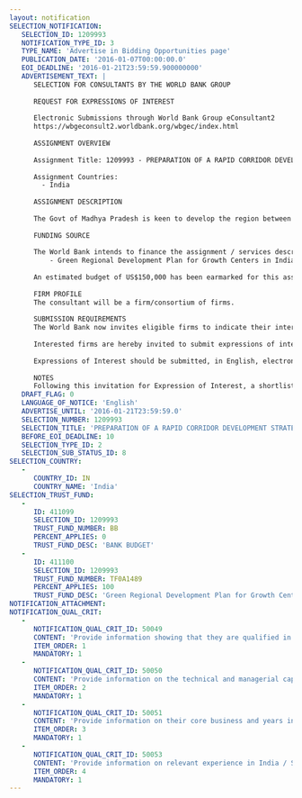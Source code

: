 ```yaml
---
layout: notification
SELECTION_NOTIFICATION: 
   SELECTION_ID: 1209993
   NOTIFICATION_TYPE_ID: 3
   TYPE_NAME: 'Advertise in Bidding Opportunities page'
   PUBLICATION_DATE: '2016-01-07T00:00:00.0'
   EOI_DEADLINE: '2016-01-21T23:59:59.900000000'
   ADVERTISEMENT_TEXT: |
      SELECTION FOR CONSULTANTS BY THE WORLD BANK GROUP
      
      REQUEST FOR EXPRESSIONS OF INTEREST
      
      Electronic Submissions through World Bank Group eConsultant2
      https://wbgeconsult2.worldbank.org/wbgec/index.html
      
      ASSIGNMENT OVERVIEW
      
      Assignment Title: 1209993 - PREPARATION OF A RAPID CORRIDOR DEVELOPMENT STRATEGY FOR BHOPAL INDORE SUPER CORRIDOR (BISCO) REGION, MADHYA PRADESH, INDIA
      
      Assignment Countries:
        - India
      
      ASSIGNMENT DESCRIPTION
      
      The Govt of Madhya Pradesh is keen to develop the region between Indore and Bhopal as a network of urban and economic clusters, with focus on creating employment opportunities and providing high quality infrastructure and social amenities. This region is being referred to as the Bhopal Indore Super Corridor (BISCO) Region. As part of its preparation of the proposed Madhya Pradesh Urban Development Project, Urban Administration and Development  Directorate, GoMP, has asked the World Bank to support the drafting of the strategic corridor development strategy for BISCO region. The objective of this consultancy is to hire a consultancy firm, or a consortium of firms, to prepare a strategic corridor development strategy that will outline how the existing transportation corridor can be catalyzed into an urban and economic corridor, underpinned by regional development approaches.
      
      FUNDING SOURCE
      
      The World Bank intends to finance the assignment / services described below under the following trust fund(s):
          - Green Regional Development Plan for Growth Centers in India
      
      An estimated budget of US$150,000 has been earmarked for this assignment.
      
      FIRM PROFILE
      The consultant will be a firm/consortium of firms. 
      
      SUBMISSION REQUIREMENTS
      The World Bank now invites eligible firms to indicate their interest in providing the services.  Interested firms must provide information indicating that they are qualified to perform the services (brochures, description of similar assignments, experience in similar conditions, availability of appropriate skills among staff, etc.).  Please note that the total size of all attachments should be less than 5MB.  Consultants may associate to enhance their qualifications.
      
      Interested firms are hereby invited to submit expressions of interest.
      
      Expressions of Interest should be submitted, in English, electronically through World Bank Group eTendering (https://wbgeconsult2.worldbank.org/wbgec/index.html)
      
      NOTES
      Following this invitation for Expression of Interest, a shortlist of qualified firms will be formally invited to submit proposals.  Shortlisting and selection will be subject to the availability of funding.
   DRAFT_FLAG: 0
   LANGUAGE_OF_NOTICE: 'English'
   ADVERTISE_UNTIL: '2016-01-21T23:59:59.0'
   SELECTION_NUMBER: 1209993
   SELECTION_TITLE: 'PREPARATION OF A RAPID CORRIDOR DEVELOPMENT STRATEGY FOR BHOPAL INDORE SUPER CORRIDOR (BISCO) REGION, MADHYA PRADESH, INDIA'
   BEFORE_EOI_DEADLINE: 10
   SELECTION_TYPE_ID: 2
   SELECTION_SUB_STATUS_ID: 8
SELECTION_COUNTRY: 
   - 
      COUNTRY_ID: IN
      COUNTRY_NAME: 'India'
SELECTION_TRUST_FUND: 
   - 
      ID: 411099
      SELECTION_ID: 1209993
      TRUST_FUND_NUMBER: BB
      PERCENT_APPLIES: 0
      TRUST_FUND_DESC: 'BANK BUDGET'
   - 
      ID: 411100
      SELECTION_ID: 1209993
      TRUST_FUND_NUMBER: TF0A1489
      PERCENT_APPLIES: 100
      TRUST_FUND_DESC: 'Green Regional Development Plan for Growth Centers in India'
NOTIFICATION_ATTACHMENT: 
NOTIFICATION_QUAL_CRIT: 
   - 
      NOTIFICATION_QUAL_CRIT_ID: 50049
      CONTENT: 'Provide information showing that they are qualified in the field of the assignment.'
      ITEM_ORDER: 1
      MANDATORY: 1
   - 
      NOTIFICATION_QUAL_CRIT_ID: 50050
      CONTENT: 'Provide information on the technical and managerial capabilities of the firm.'
      ITEM_ORDER: 2
      MANDATORY: 1
   - 
      NOTIFICATION_QUAL_CRIT_ID: 50051
      CONTENT: 'Provide information on their core business and years in business.'
      ITEM_ORDER: 3
      MANDATORY: 1
   - 
      NOTIFICATION_QUAL_CRIT_ID: 50053
      CONTENT: 'Provide information on relevant experience in India / South Asia region'
      ITEM_ORDER: 4
      MANDATORY: 1
---
```

